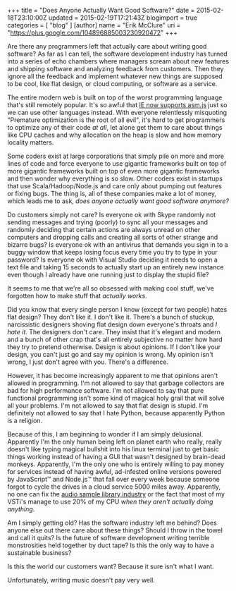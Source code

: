 +++
title = "Does Anyone Actually Want Good Software?"
date = 2015-02-18T23:10:00Z
updated = 2015-02-19T17:21:43Z
blogimport = true 
categories = [ "blog" ]
[author]
	name = "Erik McClure"
	uri = "https://plus.google.com/104896885003230920472"
+++

Are there any programmers left that actually care about writing good software? As far as I can tell, the software development industry has turned into a series of echo chambers where managers scream about new features and shipping software and analyzing feedback from customers. Then they ignore all the feedback and implement whatever new things are supposed to be cool, like flat design, or cloud computing, or software as a service.

The entire modern web is built on top of the worst programming language that's still remotely popular. It's so awful that [IE now supports asm.js](http://blogs.msdn.com/b/ie/archive/2015/02/18/bringing-asm-js-to-the-chakra-javascript-engine-in-windows-10.aspx) just so we can use other languages instead. With everyone relentlessly misquoting "Premature optimization is the root of all evil", it's hard to get programmers to optimize any of their code *at all*, let alone get them to care about things like CPU caches and why allocation on the heap is slow and how memory locality matters.

Some coders exist at large corporations that simply pile on more and more lines of code and force everyone to use gigantic frameworks built on top of more gigantic frameworks built on top of even more gigantic frameworks and then wonder why everything is so slow. Other coders exist in startups that use Scala/Hadoop/Node.js and care only about pumping out features or fixing bugs. The thing is, all of these companies make a lot of money, which leads me to ask, *does anyone actually want good software anymore?*

Do customers simply not care? Is everyone ok with Skype randomly not sending messages and trying (poorly) to sync all your messages and randomly deciding that certain actions are always unread on other computers and dropping calls and creating all sorts of other strange and bizarre bugs? Is everyone ok with an antivirus that demands you sign in to a buggy window that keeps losing focus every time you try to type in your password? Is everyone ok with Visual Studio deciding it needs to open a text file and taking 15 seconds to actually start up an entirely new instance even though I already have one running just to display the stupid file?

It seems to me that we're all so obsessed with making cool stuff, we've forgotten how to make stuff that *actually works*.

Did you know that every single person I know (except for two people) hates flat design? They don't like it. I don't like it. There's a bunch of stuckup, narcissistic designers shoving flat design down everyone's throats and *I hate it*. The designers don't care. They insist that it's elegant and modern and a bunch of other crap that's all entirely subjective no matter how hard they try to pretend otherwise. Design is about opinions. If I don't like your design, you can't just go and say my opinion is wrong. My opinion isn't wrong, I just don't agree with you. There's a difference.

However, it has become increasingly apparent to me that opinions aren't allowed in programming. I'm not allowed to say that garbage collectors are bad for high performance software. I'm not allowed to say that pure functional programming isn't some kind of magical holy grail that will solve all your problems. I'm not allowed to say that flat design is stupid. I'm definitely not allowed to say that I hate Python, because apparently Python is a religion.

Because of this, I am beginning to wonder if I am simply delusional. Apparently I'm the only human being left on planet earth who really, really doesn't like typing magical bullshit into his linux terminal just to get basic things working instead of having a GUI that wasn't designed by brain-dead monkeys. Apparently, I'm the only one who is entirely willing to pay money for services instead of having awful, ad-infested online versions powered by JavaScript&trade; and Node.js&trade; that fall over every week because someone forgot to cycle the drives in a cloud service 5000 miles away. Apparently, no one can fix the [audio sample library industry](http://blackhole12.blogspot.com/2014/11/how-not-to-sell-software.html) or the fact that most of my VSTi's manage to use 20% of my CPU *when they aren't actually doing anything*.

Am I simply getting old? Has the software industry left me behind? Does anyone else out there care about these things? Should I throw in the towel and call it quits? Is the future of software development writing terrible monstrosities held together by duct tape? Is this the only way to have a sustainable business?

Is this the world our customers want? Because it sure isn't what I want.

Unfortunately, writing music doesn't pay very well.
